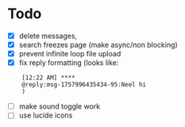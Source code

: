 # Todo

- [X] delete messages,
- [X] search freezes page (make async/non blocking)
- [X] prevent infinite loop file upload
- [X] fix reply formatting (looks like:

```text
    [12:22 AM] ****
    @reply:msg-1757996435434-95:Neel hi
    )
```

- [ ] make sound toggle work
- [ ] use lucide icons
